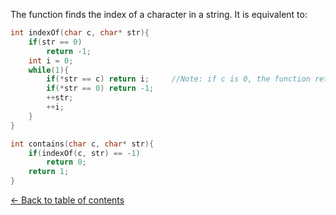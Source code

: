 The function finds the index of a character in a string. It is equivalent to:<br>

```C
int indexOf(char c, char* str){
    if(str == 0)
        return -1;
    int i = 0;
    while(1){
        if(*str == c) return i;     //Note: if c is 0, the function returns strlen
        if(*str == 0) return -1;
        ++str;
        ++i;
    }
}

int contains(char c, char* str){
    if(indexOf(c, str) == -1)
        return 0;
    return 1;
}
```
[<- Back to table of contents](./../../../)<br>
